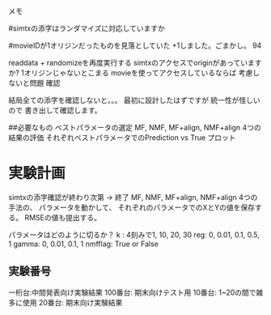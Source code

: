 メモ

#simtxの添字はランダマイズに対応していますか


#movieIDが1オリジンだったものを見落としていた
+1しました。ごまかし。
94

readdata + randomizeを再度実行する
simtxのアクセスでoriginがあっていますか?
1オリジンじゃないとこまる
movieを使ってアクセスしているならば
考慮しないと問題
確認

結局全ての添字を確認しないと。。。
最初に設計したはずですが
統一性が怪しいので
書き出して確認します。


##必要なもの
ベストパラメータの選定
MF, NMF, MF+align, NMF+align 4つの結果の評価
それぞれベストパラメータでのPrediction vs True プロット

# 実験計画
simtxの添字確認が終わり次第 -> 終了
MF, NMF, MF+align, NMF+align
4つの手法の、
パラメータを動かして、
それぞれのパラメータでのXとYの値を保存する。
RMSEの値も提出する。

パラメータはどのように切るか？
k : 4刻みで1, 10, 20, 30
reg: 0, 0.01, 0.1, 0.5, 1
gamma: 0, 0.01, 0.1, 1
nmfflag: True or False

## 実験番号
一桁台:中間発表向け実験結果
100番台: 期末向けテスト用
10番台: 1~20の間で雑多に使用
20番台: 期末向け実験結果
